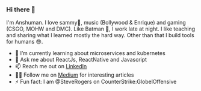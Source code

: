 ### Hi there 👋

I'm Anshuman. I love sammy🐶, music (Bollywood & Enrique) and gaming (CSGO, MOHW and DMC).
Like Batman 🦇, I work late at night. I like teaching and sharing what I learned mostly the hard way.
Other than that I build tools for humans 😎.

- 🌱 I’m currently learning about microservices and kubernetes
- 💬 Ask me about ReactJs, ReactNative and Javascript
- 📫 Reach me out on [LinkedIn](https://www.linkedin.com/in/itsanshuman/)
- ✍🏽  Follow me on [Medium](https://anshuman-bhardwaj.medium.com) for interesting articles
- ⚡ Fun fact: I am @SteveRogers on CounterStrike:GlobelOffensive

